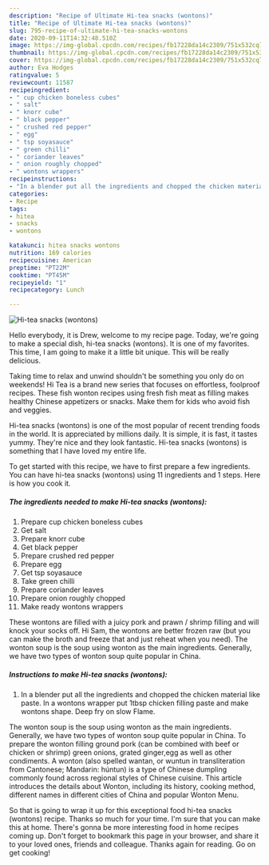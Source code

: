```yaml
---
description: "Recipe of Ultimate Hi-tea snacks (wontons)"
title: "Recipe of Ultimate Hi-tea snacks (wontons)"
slug: 795-recipe-of-ultimate-hi-tea-snacks-wontons
date: 2020-09-11T14:32:48.510Z
image: https://img-global.cpcdn.com/recipes/fb17228da14c2309/751x532cq70/hi-tea-snacks-wontons-recipe-main-photo.jpg
thumbnail: https://img-global.cpcdn.com/recipes/fb17228da14c2309/751x532cq70/hi-tea-snacks-wontons-recipe-main-photo.jpg
cover: https://img-global.cpcdn.com/recipes/fb17228da14c2309/751x532cq70/hi-tea-snacks-wontons-recipe-main-photo.jpg
author: Eva Hodges
ratingvalue: 5
reviewcount: 11587
recipeingredient:
- " cup chicken boneless cubes"
- " salt"
- " knorr cube"
- " black pepper"
- " crushed red pepper"
- " egg"
- " tsp soyasauce"
- " green chilli"
- " coriander leaves"
- " onion roughly chopped"
- " wontons wrappers"
recipeinstructions:
- "In a blender put all the ingredients and chopped the chicken material like paste. In a wontons wrapper put 1tbsp chicken filling paste and make wontons shape. Deep fry on slow Flame."
categories:
- Recipe
tags:
- hitea
- snacks
- wontons

katakunci: hitea snacks wontons 
nutrition: 169 calories
recipecuisine: American
preptime: "PT22M"
cooktime: "PT45M"
recipeyield: "1"
recipecategory: Lunch

---
```



![Hi-tea snacks (wontons)](https://img-global.cpcdn.com/recipes/fb17228da14c2309/751x532cq70/hi-tea-snacks-wontons-recipe-main-photo.jpg)

Hello everybody, it is Drew, welcome to my recipe page. Today, we're going to make a special dish, hi-tea snacks (wontons). It is one of my favorites. This time, I am going to make it a little bit unique. This will be really delicious.

Taking time to relax and unwind shouldn&#39;t be something you only do on weekends! Hi Tea is a brand new series that focuses on effortless, foolproof recipes. These fish wonton recipes using fresh fish meat as filling makes healthy Chinese appetizers or snacks. Make them for kids who avoid fish and veggies.

Hi-tea snacks (wontons) is one of the most popular of recent trending foods in the world. It is appreciated by millions daily. It is simple, it is fast, it tastes yummy. They're nice and they look fantastic. Hi-tea snacks (wontons) is something that I have loved my entire life.


To get started with this recipe, we have to first prepare a few ingredients. You can have hi-tea snacks (wontons) using 11 ingredients and 1 steps. Here is how you cook it.

<!--inarticleads1-->

##### The ingredients needed to make Hi-tea snacks (wontons):

1. Prepare  cup chicken boneless cubes
1. Get  salt
1. Prepare  knorr cube
1. Get  black pepper
1. Prepare  crushed red pepper
1. Prepare  egg
1. Get  tsp soyasauce
1. Take  green chilli
1. Prepare  coriander leaves
1. Prepare  onion roughly chopped
1. Make ready  wontons wrappers


These wontons are filled with a juicy pork and prawn / shrimp filling and will knock your socks off. Hi Sam, the wontons are better frozen raw (but you can make the broth and freeze that and just reheat when you need). The wonton soup is the soup using wonton as the main ingredients. Generally, we have two types of wonton soup quite popular in China. 

<!--inarticleads2-->

##### Instructions to make Hi-tea snacks (wontons):

1. In a blender put all the ingredients and chopped the chicken material like paste. In a wontons wrapper put 1tbsp chicken filling paste and make wontons shape. Deep fry on slow Flame.


The wonton soup is the soup using wonton as the main ingredients. Generally, we have two types of wonton soup quite popular in China. To prepare the wonton filling ground pork (can be combined with beef or chicken or shrimp) green onions, grated ginger,egg as well as other condiments. A wonton (also spelled wantan, or wuntun in transliteration from Cantonese; Mandarin: húntun) is a type of Chinese dumpling commonly found across regional styles of Chinese cuisine. This article introduces the details about Wonton, including its history, cooking method, different names in different cities of China and popular Wonton Menu. 

So that is going to wrap it up for this exceptional food hi-tea snacks (wontons) recipe. Thanks so much for your time. I'm sure that you can make this at home. There's gonna be more interesting food in home recipes coming up. Don't forget to bookmark this page in your browser, and share it to your loved ones, friends and colleague. Thanks again for reading. Go on get cooking!
